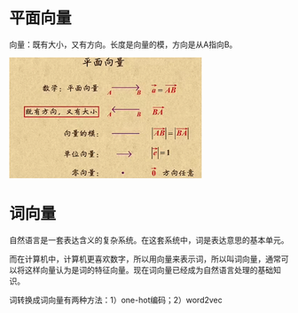 # 平面向量

向量：既有大小，又有方向。长度是向量的模，方向是从A指向B。

![1662261473355](image/推荐系统基础/1662261473355.png)

# 词向量

自然语言是一套表达含义的复杂系统。在这套系统中，词是表达意思的基本单元。

而在计算机中，计算机更喜欢数字，所以用向量来表示词，所以叫词向量，通常可以将这样向量认为是词的特征向量。现在词向量已经成为自然语言处理的基础知识。

词转换成词向量有两种方法：1）one-hot编码；2）word2vec
